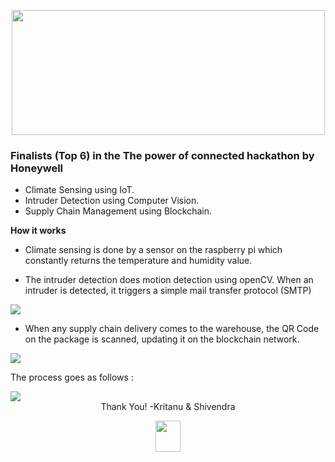 
<p align="center">
<img src="https://github.com/kritanu82/SmartDepot/blob/master/PresentationHoneywell/sdmainlogo.jpg" width="501" height="200">



### Finalists (Top 6) in the The power of connected hackathon by Honeywell

* Climate Sensing using IoT.
* Intruder Detection using Computer Vision.
* Supply Chain Management using Blockchain.


**How it works**

* Climate sensing is done by a sensor on the raspberry pi which constantly returns the temperature and humidity value.

* The intruder detection does motion detection using openCV. When an intruder is detected, it triggers a simple mail transfer protocol (SMTP)

<img src="https://github.com/kritanu82/SmartDepot/blob/master/PresentationHoneywell/Flow%20Diagrams/Motion%20Detection%20Diagram.png">

* When any supply chain delivery comes to the warehouse, the QR Code on the package is scanned, updating it on the blockchain network.

<img src="https://github.com/kritanu82/SmartDepot/blob/master/PresentationHoneywell/Flow%20Diagrams/Blockchain%20Implementation%20Diagram.png">

The process goes as follows :

<img src="https://github.com/kritanu82/SmartDepot/blob/master/PresentationHoneywell/Blockchaindemo.png">

<center>Thank You!
-Kritanu & Shivendra</center>
</p>
<p align="center">
<img src="https://github.com/kritanu82/SmartDepot/blob/master/PresentationHoneywell/sdsmalllogo.jpg" width="40" height="50">
</p>
